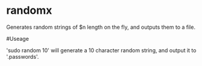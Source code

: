 # randomx
Generates random strings of $n length on the fly, and outputs them to a file.

#Useage

'sudo random 10' will generate a 10 character random string, and output it to '.passwords'. 

